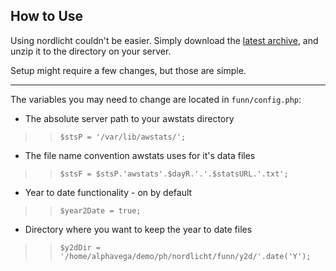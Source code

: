 ## How to Use ##
Using nordlicht couldn't be easier.  Simply download the [latest archive](http://code.google.com/p/nordlicht/downloads/list), and unzip it to the directory on your server.

Setup might require a few changes, but those are simple.


---

The variables you may need to change are located in `funn/config.php`:

  * The absolute server path to your awstats directory
> > `$stsP = '/var/lib/awstats/';`
  * The file name convention awstats uses for it's data files
> > `$stsF = $stsP.'awstats'.$dayR.'.'.$statsURL.'.txt';`

  * Year to date functionality - on by default
> > `$year2Date = true;`

  * Directory where you want to keep the year to date files
> > `$y2dDir = '/home/alphavega/demo/ph/nordlicht/funn/y2d/'.date('Y');`